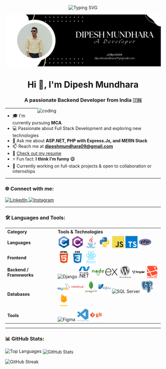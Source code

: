 <p align="center">
  <img src="https://readme-typing-svg.herokuapp.com?font=Fira+Code&weight=500&size=24&pause=1000&color=00FFAB&center=true&vCenter=true&width=435&lines=Backend+Developer;MERN+Stack+Explorer;Open+Source+Contributor;Let's+Build+Cool+Stuff!;Django+Developer;database+developer+roles" alt="Typing SVG" />
</p>

![logo](https://github.com/dipesh268/dipesh268/blob/main/template_photo.png)
<h1 align="center">Hi 👋, I'm Dipesh Mundhara</h1>
<h3 align="center">A passionate Backend Developer from India 🇮🇳</h3>

<img align="right" alt="coding" width="400" src="https://user-images.githubusercontent.com/55389276/140866485-8fb1c876-9a8f-4d6a-98dc-08c4981eaf70.gif">



---

- 🎓 I'm currently pursuing **MCA**
- 💻 Passionate about Full Stack Development and exploring new technologies
- 💬 Ask me about **ASP.NET, PHP with Express.Js, and MERN Stack**
- 📫 Reach me at **dipeshmundhara09@gmail.com**
- 📄 [Check out my resume](https://drive.google.com/file/d/1HzWX2ZGkF4ZmW3dD1E2bOwmasi6UqLPs/view?usp=drive_link)
- ⚡ Fun fact: **I think I’m funny 😉**
- 🚀 Currently working on full-stack projects & open to collaboration or internships

---

<h3 align="left">🌐 Connect with me:</h3>
<p align="left">
  <a href="https://www.linkedin.com/in/dipesh-mundhara-5991942bb/" target="blank">
    <img align="center" src="https://raw.githubusercontent.com/rahuldkjain/github-profile-readme-generator/master/src/images/icons/Social/linked-in-alt.svg" alt="LinkedIn" height="30" width="40" />
  </a>
  <a href="https://instagram.com/_dipesh36_" target="blank">
    <img align="center" src="https://raw.githubusercontent.com/rahuldkjain/github-profile-readme-generator/master/src/images/icons/Social/instagram.svg" alt="Instagram" height="30" width="40" />
  </a>
</p>

---



<h3 align="left">🛠️ Languages and Tools:</h3>

<table>
  <tr>
    <th align="left">Category</th>
    <th align="left">Tools & Technologies</th>
  </tr>
  
  <tr>
    <td><b>Languages</b></td>
    <td>
      <img src="https://raw.githubusercontent.com/devicons/devicon/master/icons/c/c-original.svg" alt="C" width="40" height="40"/>
      <img src="https://raw.githubusercontent.com/devicons/devicon/master/icons/csharp/csharp-original.svg" alt="C#" width="40" height="40"/>
      <img src="https://raw.githubusercontent.com/devicons/devicon/master/icons/java/java-original.svg" alt="Java" width="40" height="40"/>
      <img src="https://raw.githubusercontent.com/devicons/devicon/master/icons/python/python-original.svg" alt="Python" width="40" height="40"/>
      <img src="https://raw.githubusercontent.com/devicons/devicon/master/icons/javascript/javascript-original.svg" alt="JavaScript" width="40" height="40"/>
      <img src="https://raw.githubusercontent.com/devicons/devicon/master/icons/typescript/typescript-original.svg" alt="TypeScript" width="40" height="40"/>
      <img src="https://raw.githubusercontent.com/devicons/devicon/master/icons/php/php-original.svg" alt="PHP" width="40" height="40"/>
    </td>
  </tr>

  <tr>
    <td><b>Frontend</b></td>
    <td>
      <img src="https://raw.githubusercontent.com/devicons/devicon/master/icons/html5/html5-original-wordmark.svg" alt="HTML5" width="40" height="40"/>
      <img src="https://raw.githubusercontent.com/devicons/devicon/master/icons/css3/css3-original-wordmark.svg" alt="CSS3" width="40" height="40"/>
      <img src="https://raw.githubusercontent.com/devicons/devicon/master/icons/react/react-original-wordmark.svg" alt="React" width="40" height="40"/>
    </td>
  </tr>

  <tr>
    <td><b>Backend / Frameworks</b></td>
    <td>
      <img src="https://cdn.worldvectorlogo.com/logos/django.svg" alt="Django" width="40" height="40"/>
      <img src="https://raw.githubusercontent.com/devicons/devicon/master/icons/dot-net/dot-net-original-wordmark.svg" alt=".NET" width="40" height="40"/>
      <img src="https://raw.githubusercontent.com/devicons/devicon/master/icons/nodejs/nodejs-plain-wordmark.svg" alt="Node.js" width="40" height="40"/>
      <img src="https://raw.githubusercontent.com/devicons/devicon/master/icons/express/express-original.svg" alt="Express.js" width="40" height="40"/>
      <img src="https://raw.githubusercontent.com/devicons/devicon/master/icons/wordpress/wordpress-original.svg" alt="WordPress" width="40" height="40"/>
      <img src="https://raw.githubusercontent.com/devicons/devicon/master/icons/angular/angular-plain-wordmark.svg" alt="Angular" width="40" height="40"/>
      <img src="https://raw.githubusercontent.com/devicons/devicon/master/icons/laravel/laravel-plain-wordmark.svg" alt="Laravel" width="40" height="40"/>
    </td>
  </tr>

  <tr>
    <td><b>Databases</b></td>
    <td>
      <img src="https://raw.githubusercontent.com/devicons/devicon/master/icons/mysql/mysql-original-wordmark.svg" alt="MySQL" width="40" height="40"/>
      <img src="https://raw.githubusercontent.com/devicons/devicon/master/icons/oracle/oracle-original.svg" alt="Oracle" width="40" height="40"/>
      <img src="https://raw.githubusercontent.com/devicons/devicon/master/icons/mongodb/mongodb-original-wordmark.svg" alt="MongoDB" width="40" height="40"/>
      <img src="https://raw.githubusercontent.com/devicons/devicon/master/icons/sqlite/sqlite-original-wordmark.svg" alt="SQLite" width="40" height="40"/>
      <img src="https://upload.wikimedia.org/wikipedia/commons/8/87/Sql_data_base_with_logo.png" alt="SQL Server" width="40" height="40"/>
      <img src="https://raw.githubusercontent.com/devicons/devicon/master/icons/postgresql/postgresql-plain.svg" alt="PostgreSQL" width="40" height="40"/>
      <img src="https://raw.githubusercontent.com/devicons/devicon/master/icons/firebase/firebase-plain-wordmark.svg" alt="Firebase" width="40" height="40"/>
  </tr>
  <tr>
    <td><b>Tools</b></td>
    <td>
      <img src="https://www.vectorlogo.zone/logos/figma/figma-icon.svg" alt="Figma" width="40" height="40"/>
      <img src="https://raw.githubusercontent.com/devicons/devicon/master/icons/vscode/vscode-plain-wordmark.svg" alt="VS Code" width="40" height="40"/>
      <img src="https://raw.githubusercontent.com/devicons/devicon/master/icons/git/git-plain-wordmark.svg" alt="Git" width="40" height="40"/>
    </td>
  </tr>
</table>

---

<h3 align="left">📊 GitHub Stats:</h3>

<p><img align="left" src="https://github-readme-stats.vercel.app/api/top-langs?username=dipesh268&show_icons=true&locale=en&layout=compact&theme=tokyonight" alt="Top Languages" /></p>

<p>&nbsp;<img align="center" src="https://github-readme-stats.vercel.app/api?username=dipesh268&show_icons=true&locale=en&theme=tokyonight" alt="GitHub Stats" /></p>

<p><img align="center" src="https://github-readme-streak-stats.herokuapp.com/?user=dipesh268&theme=tokyonight" alt="GitHub Streak" /></p>
